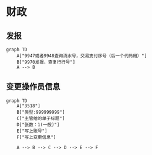 # 财政

## 发报

```mermaid
graph TD
	A["9947或者9948查询流水号，交易支付序号（后一个代码用）"]
	B["9970发报，查复行行号"]
	A --> B
```

## 变更操作员信息

```mermaid
graph TD
	A["3518"]
	B["类型:999999999"]
	C["主管给的单子标题"]
	D["张数：1(一般)"]
	E["写上账号"]
	F["写上变更信息"]
	
	A --> B --> C --> D --> E --> F
```

